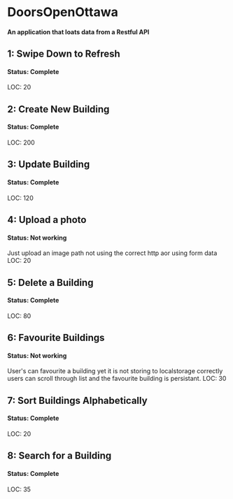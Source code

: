 # DoorsOpenOttawa

#### An application that loats data from a Restful API 


## 1: Swipe Down to Refresh
#### Status: Complete
LOC: 20

## 2: Create New Building
#### Status: Complete
LOC: 200

## 3: Update Building
#### Status: Complete
LOC: 120

## 4: Upload a photo
#### Status: Not working
Just upload an image path not using the correct http aor using form data
LOC: 20

## 5: Delete a Building
#### Status: Complete
LOC: 80

## 6: Favourite Buildings
#### Status: Not working
User's can favourite a building yet it is not storing to localstorage correctly users can scroll through list and the favourite building is persistant.
LOC: 30

## 7: Sort Buildings Alphabetically
#### Status: Complete
LOC: 20

## 8: Search for a Building
#### Status: Complete
LOC: 35

